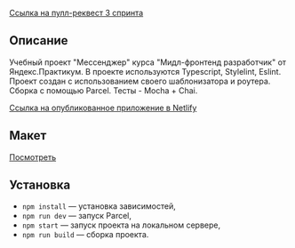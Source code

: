 [Сcылка на пулл-реквест 3 спринта](https://github.com/MasterOfMenace/middle.messenger.praktikum.yandex/pull/3)

## Описание

Учебный проект "Мессенджер" курса "Мидл-фронтенд разработчик" от Яндекс.Практикум.
В проекте используются Typescript, Stylelint, Eslint. Проект создан с использованием своего шаблонизатора и роутера. Сборка с помощью Parcel.
Тесты - Mocha + Chai.

[Сcылка на опубликованное приложение в Netlify](https://frosty-clarke-2ea78c.netlify.app/)

## Макет

[Посмотреть](<https://www.figma.com/file/68niuST0lFqB5shApOOYWj/Chat-(Copy)?node-id=0%3A1>)

## Установка

- `npm install` — установка зависимостей,
- `npm run dev` — запуск Parcel,
- `npm start` — запуск проекта на локальном сервере,
- `npm run build` — сборка проекта.
